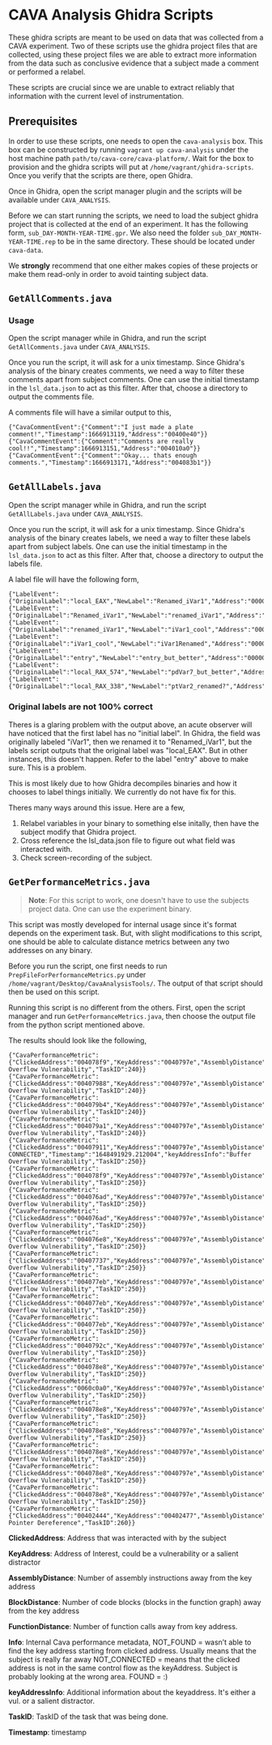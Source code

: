 # CAVA Analysis Ghidra Scripts

These ghidra scripts are meant to be used on data that was collected from a CAVA experiment. Two of these scripts use the ghidra project files that are collected, using these project files we are able to extract more information from the data such as conclusive evidence that a subject made a comment or performed a relabel. 

These scripts are crucial since we are unable to extract reliably that information with the current level of instrumentation.

## Prerequisites

In order to use these scripts, one needs to open the `cava-analysis` box. This box can be constructed by running `vagrant up cava-analysis` under the host machine path `path/to/cava-core/cava-platform/`. Wait for the box to provision and the ghidra scripts will put at `/home/vagrant/ghidra-scripts`. Once you verify that the scripts are there, open Ghidra. 

Once in Ghidra, open the script manager plugin and the scripts will be available under `CAVA_ANALYSIS`.

Before we can start running the scripts, we need to load the subject ghidra project that is collected at the end of an experiment. It has the following form, `sub_DAY-MONTH-YEAR-TIME.gpr`. We also need the folder `sub_DAY_MONTH-YEAR-TIME.rep` to be in the same directory. These should be located under `cava-data`.

We **strongly** recommend that one either makes copies of these projects or make them read-only in order to avoid tainting subject data.

## `GetAllComments.java`

### Usage

Open the script manager while in Ghidra, and run the script `GetAllComments.java` under `CAVA_ANALYSIS`.

Once you run the script, it will ask for a unix timestamp. Since Ghidra's analysis of the binary creates comments, we need a way to filter these comments apart from subject comments. One can use the initial timestamp in the `lsl_data.json` to act as this filter. After that, choose a directory to output the comments file.

A comments file will have a similar output to this,

```
{"CavaCommentEvent":{"Comment":"I just made a plate comment!","Timestamp":1666913119,"Address":"00400e40"}}
{"CavaCommentEvent":{"Comment":"Comments are really cool!!","Timestamp":1666913151,"Address":"004010a0"}}
{"CavaCommentEvent":{"Comment":"Okay... thats enough comments.","Timestamp":1666913171,"Address":"004083b1"}}
```

## `GetAllLabels.java`

Open the script manager while in Ghidra, and run the script `GetAllLabels.java` under `CAVA_ANALYSIS`.

Once you run the script, it will ask for a unix timestamp. Since Ghidra's analysis of the binary creates labels, we need a way to filter these labels apart from subject labels. One can use the initial timestamp in the `lsl_data.json` to act as this filter. After that, choose a directory to output the labels file.

A label file will have the following form,

```
{"LabelEvent":{"OriginalLabel":"local_EAX","NewLabel":"Renamed_iVar1","Address":"00000090","Timestamp":1666913274}}
{"LabelEvent":{"OriginalLabel":"Renamed_iVar1","NewLabel":"renamed_iVar1","Address":"00000090","Timestamp":1666913286}}
{"LabelEvent":{"OriginalLabel":"renamed_iVar1","NewLabel":"iVar1_cool","Address":"00000090","Timestamp":1666913305}}
{"LabelEvent":{"OriginalLabel":"iVar1_cool","NewLabel":"iVar1Renamed","Address":"00000090","Timestamp":1666913318}}
{"LabelEvent":{"OriginalLabel":"entry","NewLabel":"entry_but_better","Address":"00000016","Timestamp":1666913405}}
{"LabelEvent":{"OriginalLabel":"local_RAX_574","NewLabel":"pdVar7_but_better","Address":"00000091","Timestamp":1666913427}}
{"LabelEvent":{"OriginalLabel":"local_RAX_338","NewLabel":"ptVar2_renamed?","Address":"00000091","Timestamp":1666913438}}
```

### Original labels are not 100% correct 

Theres is a glaring problem with the output above, an acute observer will have noticed that the first label has no "initial label". In Ghidra, the field was originally labeled "iVar1", then we renamed it to "Renamed_iVar1", but the labels script outputs that the original label was "local_EAX". But in other instances, this doesn't happen. Refer to the label "entry" above to make sure. This is a problem. 

This is most likely due to how Ghidra decompiles binaries and how it chooses to label things initially. We currently do not have fix for this. 

Theres many ways around this issue. Here are a few,
1. Relabel variables in your binary to something else initally, then have the subject modify that Ghidra project.
2. Cross reference the lsl_data.json file to figure out what field was interacted with.
3. Check screen-recording of the subject.

## `GetPerformanceMetrics.java`

> **Note**: For this script to work, one doesn't have to use the subjects project data. One can use the experiment binary.

This script was mostly developed for internal usage since it's format depends on the experiment task. But, with slight modifications to this script, one should be able to calculate distance metrics between any two addresses on any binary. 

Before you run the script, one first needs to run `PrepFileForPerformanceMetrics.py` under `/home/vagrant/Desktop/CavaAnalysisTools/`. The output of that script should then be used on this script.

Running this script is no different from the others. First, open the script manager and run `GetPerformanceMetrics.java`, then choose the output file from the python script mentioned above.

The results should look like the following,

```
{"CavaPerformanceMetric":{"ClickedAddress":"004078f9","KeyAddress":"0040797e","AssemblyDistance":18,"BlockDistance":1,"FunctionDistance":0,"Info":"FOUND","Timestamp":"1648491591.407045","keyAddressInfo":"Buffer Overflow Vulnerability","TaskID":240}}
{"CavaPerformanceMetric":{"ClickedAddress":"00407988","KeyAddress":"0040797e","AssemblyDistance":2,"BlockDistance":0,"FunctionDistance":0,"Info":"FOUND","Timestamp":"1648491609.966339","keyAddressInfo":"Buffer Overflow Vulnerability","TaskID":240}}
{"CavaPerformanceMetric":{"ClickedAddress":"004079b4","KeyAddress":"0040797e","AssemblyDistance":9,"BlockDistance":1,"FunctionDistance":0,"Info":"FOUND","Timestamp":"1648491804.324985","keyAddressInfo":"Buffer Overflow Vulnerability","TaskID":240}}
{"CavaPerformanceMetric":{"ClickedAddress":"004079a1","KeyAddress":"0040797e","AssemblyDistance":6,"BlockDistance":0,"FunctionDistance":0,"Info":"FOUND","Timestamp":"1648491807.056435","keyAddressInfo":"Buffer Overflow Vulnerability","TaskID":240}}
{"CavaPerformanceMetric":{"ClickedAddress":"00407911","KeyAddress":"0040797e","AssemblyDistance":-1,"BlockDistance":-1,"FunctionDistance":-1,"Info":"NOT CONNECTED","Timestamp":"1648491929.212004","keyAddressInfo":"Buffer Overflow Vulnerability","TaskID":250}}
{"CavaPerformanceMetric":{"ClickedAddress":"004078f9","KeyAddress":"0040797e","AssemblyDistance":18,"BlockDistance":1,"FunctionDistance":0,"Info":"FOUND","Timestamp":"1648491936.921586","keyAddressInfo":"Buffer Overflow Vulnerability","TaskID":250}}
{"CavaPerformanceMetric":{"ClickedAddress":"004076ad","KeyAddress":"0040797e","AssemblyDistance":114,"BlockDistance":11,"FunctionDistance":0,"Info":"FOUND","Timestamp":"1648492064.562583","keyAddressInfo":"Buffer Overflow Vulnerability","TaskID":250}}
{"CavaPerformanceMetric":{"ClickedAddress":"004076ad","KeyAddress":"0040797e","AssemblyDistance":114,"BlockDistance":11,"FunctionDistance":0,"Info":"FOUND","Timestamp":"1648492066.629224","keyAddressInfo":"Buffer Overflow Vulnerability","TaskID":250}}
{"CavaPerformanceMetric":{"ClickedAddress":"004076e8","KeyAddress":"0040797e","AssemblyDistance":107,"BlockDistance":10,"FunctionDistance":0,"Info":"FOUND","Timestamp":"1648492073.237808","keyAddressInfo":"Buffer Overflow Vulnerability","TaskID":250}}
{"CavaPerformanceMetric":{"ClickedAddress":"00407737","KeyAddress":"0040797e","AssemblyDistance":109,"BlockDistance":10,"FunctionDistance":0,"Info":"FOUND","Timestamp":"1648492092.633451","keyAddressInfo":"Buffer Overflow Vulnerability","TaskID":250}}
{"CavaPerformanceMetric":{"ClickedAddress":"004077eb","KeyAddress":"0040797e","AssemblyDistance":73,"BlockDistance":2,"FunctionDistance":0,"Info":"FOUND","Timestamp":"1648492044.950713","keyAddressInfo":"Buffer Overflow Vulnerability","TaskID":250}}
{"CavaPerformanceMetric":{"ClickedAddress":"004077eb","KeyAddress":"0040797e","AssemblyDistance":73,"BlockDistance":2,"FunctionDistance":0,"Info":"FOUND","Timestamp":"1648492068.389848","keyAddressInfo":"Buffer Overflow Vulnerability","TaskID":250}}
{"CavaPerformanceMetric":{"ClickedAddress":"004077eb","KeyAddress":"0040797e","AssemblyDistance":73,"BlockDistance":2,"FunctionDistance":0,"Info":"FOUND","Timestamp":"1648492130.436965","keyAddressInfo":"Buffer Overflow Vulnerability","TaskID":250}}
{"CavaPerformanceMetric":{"ClickedAddress":"0040792c","KeyAddress":"0040797e","AssemblyDistance":15,"BlockDistance":0,"FunctionDistance":0,"Info":"FOUND","Timestamp":"1648492382.912745","keyAddressInfo":"Buffer Overflow Vulnerability","TaskID":250}}
{"CavaPerformanceMetric":{"ClickedAddress":"004078e8","KeyAddress":"0040797e","AssemblyDistance":23,"BlockDistance":1,"FunctionDistance":0,"Info":"FOUND","Timestamp":"1648492257.793011","keyAddressInfo":"Buffer Overflow Vulnerability","TaskID":250}}
{"CavaPerformanceMetric":{"ClickedAddress":"0060c0a0","KeyAddress":"0040797e","AssemblyDistance":23,"BlockDistance":1,"FunctionDistance":2,"Info":"FOUND","Timestamp":"1648492263.551769","keyAddressInfo":"Buffer Overflow Vulnerability","TaskID":250}}
{"CavaPerformanceMetric":{"ClickedAddress":"004078e8","KeyAddress":"0040797e","AssemblyDistance":23,"BlockDistance":1,"FunctionDistance":0,"Info":"FOUND","Timestamp":"1648492270.231124","keyAddressInfo":"Buffer Overflow Vulnerability","TaskID":250}}
{"CavaPerformanceMetric":{"ClickedAddress":"004078e8","KeyAddress":"0040797e","AssemblyDistance":23,"BlockDistance":1,"FunctionDistance":0,"Info":"FOUND","Timestamp":"1648492288.218689","keyAddressInfo":"Buffer Overflow Vulnerability","TaskID":250}}
{"CavaPerformanceMetric":{"ClickedAddress":"004078e8","KeyAddress":"0040797e","AssemblyDistance":23,"BlockDistance":1,"FunctionDistance":0,"Info":"FOUND","Timestamp":"1648492542.13323","keyAddressInfo":"Buffer Overflow Vulnerability","TaskID":250}}
{"CavaPerformanceMetric":{"ClickedAddress":"004078e8","KeyAddress":"0040797e","AssemblyDistance":23,"BlockDistance":1,"FunctionDistance":0,"Info":"FOUND","Timestamp":"1648492432.188552","keyAddressInfo":"Buffer Overflow Vulnerability","TaskID":250}}
{"CavaPerformanceMetric":{"ClickedAddress":"004078e8","KeyAddress":"0040797e","AssemblyDistance":23,"BlockDistance":1,"FunctionDistance":0,"Info":"FOUND","Timestamp":"1648492438.622614","keyAddressInfo":"Buffer Overflow Vulnerability","TaskID":250}}
{"CavaPerformanceMetric":{"ClickedAddress":"00402444","KeyAddress":"00402477","AssemblyDistance":14,"BlockDistance":0,"FunctionDistance":0,"Info":"FOUND","Timestamp":"1648492562.629564","keyAddressInfo":"Null Pointer Dereference","TaskID":260}}
```

**ClickedAddress**: Address that was interacted with by the subject

**KeyAddress**: Address of Interest, could be a vulnerability or a salient distractor

**AssemblyDistance**: Number of assembly instructions away from the key address

**BlockDistance**: Number of code blocks (blocks in the function graph) away from the key address

**FunctionDistance**: Number of function calls away from key address.

**Info**: Internal Cava performance metadata,
	NOT_FOUND = wasn’t able to find the key address starting from clicked address. Usually means that the subject is really far away
	NOT_CONNECTED = means that the clicked address is not in the same control flow as the keyAddress. Subject is probably looking at the wrong area.
	FOUND = :)

**keyAddressInfo**: Additional information about the keyaddress. It's either a vul. or a salient distractor.

**TaskID**: TaskID of the task that was being done.

**Timestamp**: timestamp
